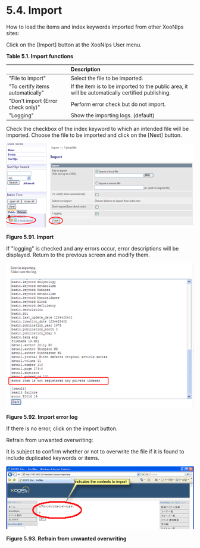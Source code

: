# 5.4. Import

How to load the items and index keywords imported from other XooNIps sites:

Click on the \[Import\] button at the XooNIps User menu.

**Table 5.1. Import functions**

|  | Description |
| :--- | :--- |
| "File to import" | Select the file to be imported. |
| "To certify items automatically" | If the item is to be imported to the public area, it will be automatically certified publishing. |
| "Don't import \(Error check only\)" | Perform error check but do not import. |
| "Logging" | Show the importing logs. \(default\) |

Check the checkbox of the index keyword to which an intended file will be imported. Choose the file to be imported and click on the \[Next\] button.

![Import](../../../.gitbook/assets/xoonips-operate87%20%281%29.png)

**Figure 5.91. Import**

If "logging" is checked and any errors occur, error descriptions will be displayed. Return to the previous screen and modify them.

![Import error log](../../../.gitbook/assets/xoonips-operate93.png)

**Figure 5.92. Import error log**

If there is no error, click on the import button.

Refrain from unwanted overwriting:

It is subject to confirm whether or not to overwrite the file if it is found to include duplicated keywords or items.

![Refrain from unwanted overwriting](../../../.gitbook/assets/xoonips-operate88%20%281%29.png)

**Figure 5.93. Refrain from unwanted overwriting**

